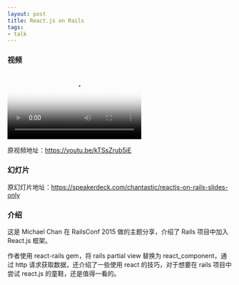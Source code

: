 ```yaml
---
layout: post
title: React.js on Rails
tags:
- talk
---
```


### 视频

<video class="video" poster="/assets/React-js-on-Rails/poster.jpg" preload controls>
  <source src="/assets/React-js-on-Rails/video.webm" type="video/webm">
  <source src="/assets/React-js-on-Rails/video.mp4" type="video/mp4">
</video>

原视频地址：<https://youtu.be/kTSsZrub5iE>

### 幻灯片

<div class="slideshow"
data-slide-name="React-js-on-Rails" data-slide-start="0"
data-slide-end="220"></div>

原幻灯片地址：<https://speakerdeck.com/chantastic/reactjs-on-rails-slides-only>

### 介绍

这是 Michael Chan 在 RailsConf 2015
做的主题分享，介绍了 Rails 项目中加入 React.js 框架。

作者使用 react-rails gem，将 rails partial view 替换为
react_component，通过 http 请求获取数据，还介绍了一些使用 react
的技巧，对于想要在 rails 项目中尝试 react.js 的童鞋，还是值得一看的。
